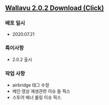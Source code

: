 ## [Wallavu 2.0.2 Download (Click) ](https://dl.dropbox.com/s/60is0bjlt9ce1w9/wallavu_release_2.0.2.apk) 


### 배포 일시
- 2020.07.21

### 특이사항
- 2.0.2 출시

### 작업 사항
- airbridge 태그 수정
- 메인 영상 재생관련 이슈 들 픽스
- 스토어 배너 롤링 이슈 픽스

